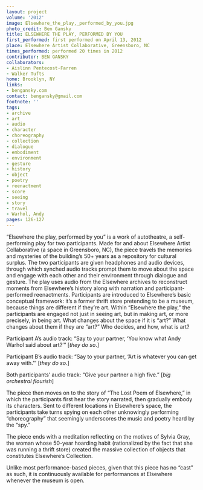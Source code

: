 ```yaml
---
layout: project
volume: '2012'
image: Elsewhere_the_play,_performed_by_you.jpg
photo_credit: Ben Gansky
title: ELSEWHERE THE PLAY, PERFORMED BY YOU
first_performed: first performed on April 13, 2012
place: Elsewhere Artist Collaborative, Greensboro, NC
times_performed: performed 20 times in 2012
contributor: BEN GANSKY
collaborators:
- Aislinn Pentecost-Farren
- Walker Tufts
home: Brooklyn, NY
links:
- bengansky.com
contact: bengansky@gmail.com
footnote: ''
tags:
- archive
- art
- audio
- character
- choreography
- collection
- dialogue
- embodiment
- environment
- gesture
- history
- object
- poetry
- reenactment
- score
- seeing
- story
- travel
- Warhol, Andy
pages: 126-127
---
```


“Elsewhere the play, performed by you” is a work of autotheatre, a self-performing play for two participants. Made for and about Elsewhere Artist Collaborative (a space in Greensboro, NC), the piece travels the memories and mysteries of the building’s 50+ years as a repository for cultural surplus. The two participants are given headphones and audio devices, through which synched audio tracks prompt them to move about the space and engage with each other and their environment through dialogue and gesture. The play uses audio from the Elsewhere archives to reconstruct moments from Elsewhere’s history along with narration and participant-performed reenactments. Participants are introduced to Elsewhere’s basic conceptual framework: it’s a former thrift store pretending to be a museum, because things are different if they’re art. Within “Elsewhere the play,” the participants are engaged not just in seeing art, but in making art, or more precisely, in being art. What changes about the space if it is “art?” What changes about them if they are “art?” Who decides, and how, what is art?

Participant A’s audio track: “Say to your partner, ‘You know what Andy Warhol said about art?’” [_they do so_.]

Participant B’s audio track: “Say to your partner, ‘Art is whatever you can get away with.’” [_they do so_.]

Both participants’ audio track:  “Give your partner a high five.” [_big orchestral flourish_]

The piece then moves on to the story of “The Lost Poem of Elsewhere,” in which the participants first hear the story narrated, then gradually embody its characters. Sent to different locations in Elsewhere’s space, the participants take turns spying on each other unknowingly performing “choreography” that seemingly underscores the music and poetry heard by the “spy.”

The piece ends with a meditation reflecting on the motives of Sylvia Gray, the woman whose 50-year hoarding habit (rationalized by the fact that she was running a thrift store) created the massive collection of objects that constitutes Elsewhere’s Collection.

Unlike most performance-based pieces, given that this piece has no “cast” as such, it is continuously available for performances at Elsewhere whenever the museum is open.
